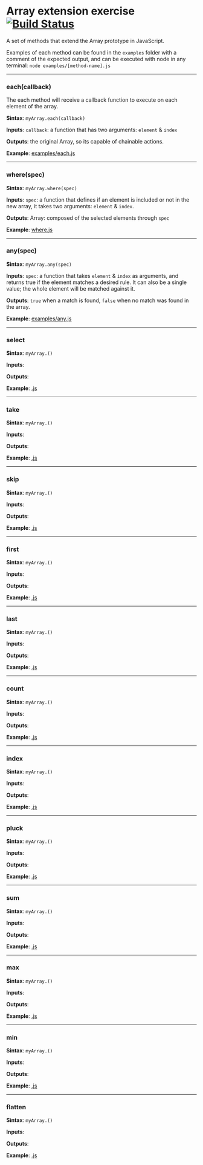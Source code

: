 # Array extension exercise [![Build Status](https://travis-ci.org/islas27/array-ext-exercise.svg?branch=dev)](https://travis-ci.org/islas27/array-ext-exercise)
A set of methods that extend the Array prototype in JavaScript.

Examples of each method can be found in the `examples` folder with a comment of the expected output, and can be executed with node in any terminal: `node examples/[method-name].js`

---

### each(callback)
The each method will receive a callback function to execute on each element of the array.

**Sintax**: `myArray.each(callback) `

**Inputs**: `callback`: a function that has two arguments: `element` & `index`

**Outputs**: the original Array, so its capable of chainable actions.

**Example**: [examples/each.js](examples/each.js)

----

### where(spec)
**Sintax**: `myArray.where(spec)`

**Inputs**: `spec`: a function that defines if an element is included or not in the new array, it takes two arguments: `element` & `index`.

**Outputs**: Array: composed of the selected elements through `spec`

**Example**: [where.js](examples/where.js)

----

### any(spec)
**Sintax**: `myArray.any(spec)`

**Inputs**: `spec`: a function that takes `element` & `index` as arguments, and returns true if the element matches a desired rule. It can also be a single value; the whole element will be matched against it.

**Outputs**: `true` when a match is found, `false` when no match was found in the array.

**Example**: [examples/any.js](examples/any.js)

----

### select
**Sintax**: `myArray.()`

**Inputs**:

**Outputs**:

**Example**: [.js](examples/.js)

----

### take
**Sintax**: `myArray.()`

**Inputs**:

**Outputs**:

**Example**: [.js](examples/.js)

----

### skip
**Sintax**: `myArray.()`

**Inputs**:

**Outputs**:

**Example**: [.js](examples/.js)

----

### first
**Sintax**: `myArray.()`

**Inputs**:

**Outputs**:

**Example**: [.js](examples/.js)

----

### last
**Sintax**: `myArray.()`

**Inputs**:

**Outputs**:

**Example**: [.js](examples/.js)

----

### count
**Sintax**: `myArray.()`

**Inputs**:

**Outputs**:

**Example**: [.js](examples/.js)

----

### index
**Sintax**: `myArray.()`

**Inputs**:

**Outputs**:

**Example**: [.js](examples/.js)

----

### pluck
**Sintax**: `myArray.()`

**Inputs**:

**Outputs**:

**Example**: [.js](examples/.js)

----

### sum
**Sintax**: `myArray.()`

**Inputs**:

**Outputs**:

**Example**: [.js](examples/.js)

----

### max
**Sintax**: `myArray.()`

**Inputs**:

**Outputs**:

**Example**: [.js](examples/.js)

----

### min
**Sintax**: `myArray.()`

**Inputs**:

**Outputs**:

**Example**: [.js](examples/.js)

----

### flatten
**Sintax**: `myArray.()`

**Inputs**:

**Outputs**:

**Example**: [.js](examples/.js)
